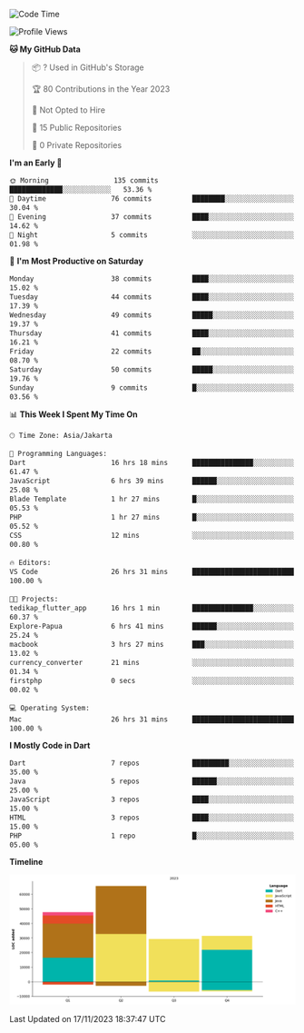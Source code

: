 <!--START_SECTION:waka-->
![Code Time](http://img.shields.io/badge/Code%20Time-26%20hrs%2031%20mins-blue)

![Profile Views](http://img.shields.io/badge/Profile%20Views-77-blue)

**🐱 My GitHub Data** 

> 📦 ? Used in GitHub's Storage 
 > 
> 🏆 80 Contributions in the Year 2023
 > 
> 🚫 Not Opted to Hire
 > 
> 📜 15 Public Repositories 
 > 
> 🔑 0 Private Repositories 
 > 
**I'm an Early 🐤** 

```text
🌞 Morning                135 commits         █████████████░░░░░░░░░░░░   53.36 % 
🌆 Daytime                76 commits          ████████░░░░░░░░░░░░░░░░░   30.04 % 
🌃 Evening                37 commits          ████░░░░░░░░░░░░░░░░░░░░░   14.62 % 
🌙 Night                  5 commits           ░░░░░░░░░░░░░░░░░░░░░░░░░   01.98 % 
```
📅 **I'm Most Productive on Saturday** 

```text
Monday                   38 commits          ████░░░░░░░░░░░░░░░░░░░░░   15.02 % 
Tuesday                  44 commits          ████░░░░░░░░░░░░░░░░░░░░░   17.39 % 
Wednesday                49 commits          █████░░░░░░░░░░░░░░░░░░░░   19.37 % 
Thursday                 41 commits          ████░░░░░░░░░░░░░░░░░░░░░   16.21 % 
Friday                   22 commits          ██░░░░░░░░░░░░░░░░░░░░░░░   08.70 % 
Saturday                 50 commits          █████░░░░░░░░░░░░░░░░░░░░   19.76 % 
Sunday                   9 commits           █░░░░░░░░░░░░░░░░░░░░░░░░   03.56 % 
```


📊 **This Week I Spent My Time On** 

```text
🕑︎ Time Zone: Asia/Jakarta

💬 Programming Languages: 
Dart                     16 hrs 18 mins      ███████████████░░░░░░░░░░   61.47 % 
JavaScript               6 hrs 39 mins       ██████░░░░░░░░░░░░░░░░░░░   25.08 % 
Blade Template           1 hr 27 mins        █░░░░░░░░░░░░░░░░░░░░░░░░   05.53 % 
PHP                      1 hr 27 mins        █░░░░░░░░░░░░░░░░░░░░░░░░   05.52 % 
CSS                      12 mins             ░░░░░░░░░░░░░░░░░░░░░░░░░   00.80 % 

🔥 Editors: 
VS Code                  26 hrs 31 mins      █████████████████████████   100.00 % 

🐱‍💻 Projects: 
tedikap_flutter_app      16 hrs 1 min        ███████████████░░░░░░░░░░   60.37 % 
Explore-Papua            6 hrs 41 mins       ██████░░░░░░░░░░░░░░░░░░░   25.24 % 
macbook                  3 hrs 27 mins       ███░░░░░░░░░░░░░░░░░░░░░░   13.02 % 
currency_converter       21 mins             ░░░░░░░░░░░░░░░░░░░░░░░░░   01.34 % 
firstphp                 0 secs              ░░░░░░░░░░░░░░░░░░░░░░░░░   00.02 % 

💻 Operating System: 
Mac                      26 hrs 31 mins      █████████████████████████   100.00 % 
```

**I Mostly Code in Dart** 

```text
Dart                     7 repos             █████████░░░░░░░░░░░░░░░░   35.00 % 
Java                     5 repos             ██████░░░░░░░░░░░░░░░░░░░   25.00 % 
JavaScript               3 repos             ████░░░░░░░░░░░░░░░░░░░░░   15.00 % 
HTML                     3 repos             ████░░░░░░░░░░░░░░░░░░░░░   15.00 % 
PHP                      1 repo              █░░░░░░░░░░░░░░░░░░░░░░░░   05.00 % 
```



**Timeline**

![Lines of Code chart](https://raw.githubusercontent.com/YasaKafi/YasaKafi/main/assets/bar_graph.png)


 Last Updated on 17/11/2023 18:37:47 UTC
<!--END_SECTION:waka-->
